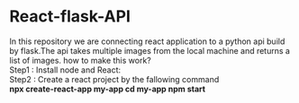 # React-flask-API
In this repository we are connecting react application to a python api build by flask.The api takes multiple images from the local machine and returns a list of images. 
how to make this work?<br/>
Step1 : Install node and React:<br/>
Step2 : Create a react project by the fallowing command<br/>
    <b>npx create-react-app my-app<b>
    cd my-app
    npm start
